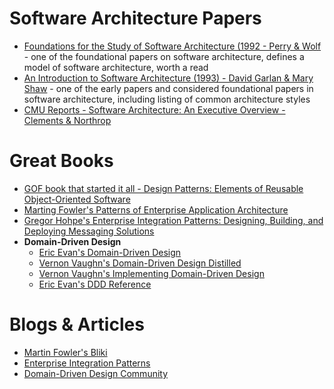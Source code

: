 # Software Architecture Papers
* [Foundations for the Study of Software Architecture (1992 - Perry & Wolf](http://users.ece.utexas.edu/~perry/work/papers/swa-sen.pdf) - one of the foundational papers on software architecture, defines a model of software architecture, worth a read
* [An Introduction to Software Architecture (1993) - David Garlan & Mary Shaw](http://www.cs.cmu.edu/afs/cs/project/vit/ftp/pdf/intro_softarch.pdf) - one of the early papers and considered foundational papers in software architecture, including listing of common architecture styles
* [CMU Reports - Software Architecture: An Executive Overview - Clements & Northrop](https://resources.sei.cmu.edu/asset_files/TechnicalReport/1996_005_001_16457.pdf)

# Great Books
* [GOF book that started it all - Design Patterns: Elements of Reusable Object-Oriented Software](https://www.amazon.com/Design-Patterns-Object-Oriented-Addison-Wesley-Professional-ebook/dp/B000SEIBB8)
* [Marting Fowler's Patterns of Enterprise Application Architecture](https://www.amazon.com/Patterns-Enterprise-Application-Architecture-Martin/dp/0321127420)
* [Gregor Hohpe's Enterprise Integration Patterns: Designing, Building, and Deploying Messaging Solutions](https://www.amazon.com/Enterprise-Integration-Patterns-Designing-Deploying/dp/0321200683)
* **Domain-Driven Design**
  * [Eric Evan's Domain-Driven Design](https://www.amazon.com/Domain-Driven-Design-Tackling-Complexity-Software/dp/0321125215)
  * [Vernon Vaughn's Domain-Driven Design Distilled](https://www.amazon.com/Domain-Driven-Design-Distilled-Vaughn-Vernon/dp/0134434420)
  * [Vernon Vaughn's Implementing Domain-Driven Design](http://www.amazon.com/Implementing-Domain-Driven-Design-Vaughn-Vernon/dp/0321834577)
  * [Eric Evan's DDD Reference](https://domainlanguage.com/wp-content/uploads/2016/05/DDD_Reference_2015-03.pdf)

# Blogs & Articles
* [Martin Fowler's Bliki](https://martinfowler.com/bliki/)
* [Enterprise Integration Patterns](https://www.enterpriseintegrationpatterns.com/)
* [Domain-Driven Design Community](https://dddcommunity.org/)
